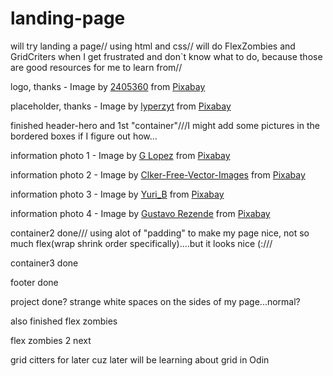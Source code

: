 # landing-page

will try landing a page// 
using html and css//
will do FlexZombies and GridCriters when I get frustrated and don`t know what to do, because those are good resources for me to learn from//

logo, thanks - Image by <a href="https://pixabay.com/users/2405360-2405360/?utm_source=link-attribution&amp;utm_medium=referral&amp;utm_campaign=image&amp;utm_content=1805784">2405360</a> from <a href="https://pixabay.com/?utm_source=link-attribution&amp;utm_medium=referral&amp;utm_campaign=image&amp;utm_content=1805784">Pixabay</a>

placeholder, thanks - Image by <a href="https://pixabay.com/users/lyperzyt-12205564/?utm_source=link-attribution&amp;utm_medium=referral&amp;utm_campaign=image&amp;utm_content=4974461">lyperzyt</a> from <a href="https://pixabay.com/?utm_source=link-attribution&amp;utm_medium=referral&amp;utm_campaign=image&amp;utm_content=4974461">Pixabay</a>

finished header-hero and 1st "container"///I might add some pictures in the bordered boxes if I figure out how...

information photo 1 - Image by <a href="https://pixabay.com/users/glopezr-1335465/?utm_source=link-attribution&amp;utm_medium=referral&amp;utm_campaign=image&amp;utm_content=1191724">G Lopez</a> from <a href="https://pixabay.com/?utm_source=link-attribution&amp;utm_medium=referral&amp;utm_campaign=image&amp;utm_content=1191724">Pixabay</a>
  
  information photo 2 - Image by <a href="https://pixabay.com/users/clker-free-vector-images-3736/?utm_source=link-attribution&amp;utm_medium=referral&amp;utm_campaign=image&amp;utm_content=297661">Clker-Free-Vector-Images</a> from <a href="https://pixabay.com/?utm_source=link-attribution&amp;utm_medium=referral&amp;utm_campaign=image&amp;utm_content=297661">Pixabay</a>
  
  information photo 3 - Image by <a href="https://pixabay.com/users/yuri_b-2216431/?utm_source=link-attribution&amp;utm_medium=referral&amp;utm_campaign=image&amp;utm_content=1728186">Yuri_B</a> from <a href="https://pixabay.com/?utm_source=link-attribution&amp;utm_medium=referral&amp;utm_campaign=image&amp;utm_content=1728186">Pixabay</a>
  
  information photo 4 - Image by <a href="https://pixabay.com/users/gustavorezende-1488336/?utm_source=link-attribution&amp;utm_medium=referral&amp;utm_campaign=image&amp;utm_content=6076319">Gustavo Rezende</a> from <a href="https://pixabay.com/?utm_source=link-attribution&amp;utm_medium=referral&amp;utm_campaign=image&amp;utm_content=6076319">Pixabay</a>
  
  container2 done///
  using alot of "padding" to make my page nice, not so much flex(wrap shrink order specifically)....but it looks nice (:///
  
  container3 done
  
  footer done
  
  project done? strange white spaces on the sides of my page...normal?
  
  also finished flex zombies
  
  flex zombies 2 next
  
  grid citters for later cuz later will be learning about grid in Odin
  
  
